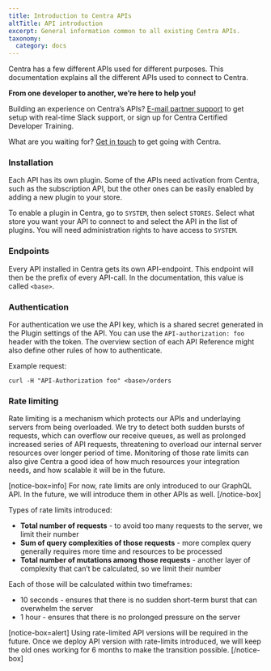 ```yaml
---
title: Introduction to Centra APIs
altTitle: API introduction
excerpt: General information common to all existing Centra APIs.
taxonomy:
  category: docs
---
```


Centra has a few different APIs used for different purposes. This documentation explains all the different APIs used to connect to Centra.

**From one developer to another, we’re here to help you!**

Building an experience on Centra’s APIs? [E-mail partner support](mailto:support@centra.com) to get setup with real-time Slack support, or sign up for Centra Certified Developer Training.

What are you waiting for? [Get in touch](https://www.centra.com/contact.html) to get going with Centra.

### Installation

Each API has its own plugin. Some of the APIs need activation from Centra, such as the subscription API, but the other ones can be easily enabled by adding a new plugin to your store.

To enable a plugin in Centra, go to `SYSTEM`, then select `STORES`. Select what store you want your API to connect to and select the API in the list of plugins. You will need administration rights to have access to `SYSTEM`.

### Endpoints

Every API installed in Centra gets its own API-endpoint. This endpoint will then be the prefix of every API-call. In the documentation, this value is called `<base>`.

### Authentication

For authentication we use the API key, which is a shared secret generated in the Plugin settings of the API. You can use the `API-authorization: foo` header with the token. The overview section of each API Reference might also define other rules of how to authenticate.

Example request:

`curl -H "API-Authorization foo" <base>/orders`

### Rate limiting

Rate limiting is a mechanism which protects our APIs and underlaying servers from being overloaded. We try to detect both sudden bursts of requests, which can overflow our receive queues, as well as prolonged increased series of API requests, threatening to overload our internal server resources over longer period of time. Monitoring of those rate limits can also give Centra a good idea of how much resources your integration needs, and how scalable it will be in the future.

[notice-box=info]
For now, rate limits are only introduced to our GraphQL API. In the future, we will introduce them in other APIs as well.
[/notice-box]

Types of rate limits introduced:  
* **Total number of requests** - to avoid too many requests to the server, we limit their number
* **Sum of query complexities of those requests** - more complex query generally requires more time and resources to be processed
* **Total number of mutations among those requests** - another layer of complexity that can’t be calculated, so we limit their number

Each of those will be calculated within two timeframes:  
* 10 seconds - ensures that there is no sudden short-term burst that can overwhelm the server
* 1 hour - ensures that there is no prolonged pressure on the server

[notice-box=alert]
Using rate-limited API versions will be required in the future. Once we deploy API version with rate-limits introduced, we will keep the old ones working for 6 months to make the transition possible.
[/notice-box]
